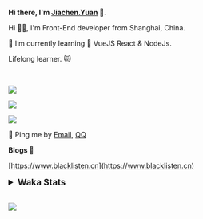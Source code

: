 <!-- <img align="right" src="https://github-readme-stats.vercel.app/api/top-langs/?username=blacklisten&layout=compact" /> -->

**Hi there, I'm [Jiachen.Yuan](https://www.blacklisten.cn) 👋.**

Hi 🙋‍♂️, I'm Front-End developer from Shanghai, China.

🌱 I’m currently learning 🥀 VueJS  React & NodeJs.

Lifelong learner. 😻

<br />

<img src="https://github-readme-stats.vercel.app/api/top-langs/?username=aaditkamat&layout=compact" /><br />

<img src="https://github-readme-stats.vercel.app/api?username=blacklisten&count_private=true&show_icons=true" /><br />

<img src="https://github-readme-stats.vercel.app/api/wakatime?username=blacklisten&layout=compact" /><br />



💬 Ping me by [Email](mailto:black_listen@163.com), [QQ](http://wpa.qq.com/msgrd?v=3&uin=756319278&site=%E5%9C%A8%E7%BA%BF%E5%AE%A2%E6%9C%8D&menu=yes)

<!-- I am Into , 🙏 -->

<!-- Javascript, Web Development, H5, MicroProgram, NodeJs, Electron... 😼 -->

<!--[![Top Langs](https://github-readme-stats.vercel.app/api/top-langs/?username=blacklisten&layout=compact)](https://github.com/anuraghazra/github-readme-stats)-->

<!--![ReadMe Card](https://github-readme-stats.vercel.app/api?username=blacklisten&show_icons=true&theme=radical)-->

**Blogs 🌱**

[https://www.blacklisten.cn](https://www.blacklisten.cn)

<details>
 <summary style="font-size:1.25em"><strong>Waka Stats </strong></summary><br>
<!--START_SECTION:waka-->
![Code Time](http://img.shields.io/badge/Code%20Time-0%20secs-blue)

![Profile Views](http://img.shields.io/badge/Profile%20Views-1-blue)

**🐱 My GitHub Data** 

> 🏆 0 Contributions in the Year 2022
 > 
> 📦 258.5 kB Used in GitHub's Storage 
 > 
> 💼 Opted to Hire
 > 
> 📜 48 Public Repositories 
 > 
> 🔑 4 Private Repositories  
 > 
**I'm an Early 🐤** 

```text
🌞 Morning    16 commits     ██░░░░░░░░░░░░░░░░░░░░░░░   11.35% 
🌆 Daytime    90 commits     ████████████████░░░░░░░░░   63.83% 
🌃 Evening    35 commits     ██████░░░░░░░░░░░░░░░░░░░   24.82% 
🌙 Night      0 commits      ░░░░░░░░░░░░░░░░░░░░░░░░░   0.0%

```
📅 **I'm Most Productive on Friday** 

```text
Monday       29 commits     █████░░░░░░░░░░░░░░░░░░░░   20.57% 
Tuesday      16 commits     ██░░░░░░░░░░░░░░░░░░░░░░░   11.35% 
Wednesday    29 commits     █████░░░░░░░░░░░░░░░░░░░░   20.57% 
Thursday     29 commits     █████░░░░░░░░░░░░░░░░░░░░   20.57% 
Friday       34 commits     ██████░░░░░░░░░░░░░░░░░░░   24.11% 
Saturday     3 commits      ░░░░░░░░░░░░░░░░░░░░░░░░░   2.13% 
Sunday       1 commits      ░░░░░░░░░░░░░░░░░░░░░░░░░   0.71%

```


📊 **This Week I Spent My Time On** 

```text
⌚︎ Time Zone: Asia/Shanghai

💬 Programming Languages: 
TypeScript               10 hrs 57 mins      █████████████████░░░░░░░░   70.07% 
JavaScript               2 hrs 49 mins       ████░░░░░░░░░░░░░░░░░░░░░   18.08% 
JSON                     1 hr 39 mins        ██░░░░░░░░░░░░░░░░░░░░░░░   10.61% 
Git Config               6 mins              ░░░░░░░░░░░░░░░░░░░░░░░░░   0.65% 
Other                    5 mins              ░░░░░░░░░░░░░░░░░░░░░░░░░   0.59%

🔥 Editors: 
VS Code                  15 hrs 38 mins      █████████████████████████   100.0%

🐱‍💻 Projects: 
AppRomeMetaWeb           6 hrs 47 mins       ██████████░░░░░░░░░░░░░░░   43.37% 
AppRomeBaseWeb           4 hrs 17 mins       ██████░░░░░░░░░░░░░░░░░░░   27.38% 
AppBosSummaryH5          2 hrs 12 mins       ███░░░░░░░░░░░░░░░░░░░░░░   14.13% 
AppAgentAdminMetaWeb     2 hrs 8 mins        ███░░░░░░░░░░░░░░░░░░░░░░   13.64% 
juejin-auto-checkin      13 mins             ░░░░░░░░░░░░░░░░░░░░░░░░░   1.48%

💻 Operating System: 
Mac                      15 hrs 38 mins      █████████████████████████   100.0%

```

**I Mostly Code in JavaScript** 

```text
JavaScript               19 repos            ███████████░░░░░░░░░░░░░░   44.19% 
Vue                      11 repos            ██████░░░░░░░░░░░░░░░░░░░   25.58% 
TypeScript               6 repos             ███░░░░░░░░░░░░░░░░░░░░░░   13.95% 
HTML                     4 repos             ██░░░░░░░░░░░░░░░░░░░░░░░   9.3% 
CSS                      1 repo              ░░░░░░░░░░░░░░░░░░░░░░░░░   2.33%

```


**Timeline**

![Chart not found](https://raw.githubusercontent.com/blacklisten/blacklisten/master/charts/bar_graph.png) 


 Last Updated on 11/06/2022 18:47:39 UTC
<!--END_SECTION:waka-->
</details>

<br />

<!--
**blacklisten/blacklisten** is a ✨ _special_ ✨ repository because its `README.md` (this file) appears on your GitHub profile.

Here are some ideas to get you started:

- 🔭 I’m currently working on ...
- 🌱 I’m currently learning ...
- 👯 I’m looking to collaborate on ...
- 🤔 I’m looking for help with ...
- 💬 Ask me about ...
- 📫 How to reach me: ...
- 😄 Pronouns: ...
- ⚡ Fun fact: ...
-->

![](http://profile-counter.glitch.me/blacklisten/count.svg)
